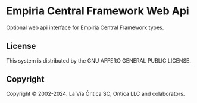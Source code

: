 ﻿# Empiria Central Framework Web Api

Optional web api interface for Empiria Central Framework types.

## License

This system is distributed by the GNU AFFERO GENERAL PUBLIC LICENSE.

## Copyright

Copyright © 2002-2024. La Vía Óntica SC, Ontica LLC and colaborators.
